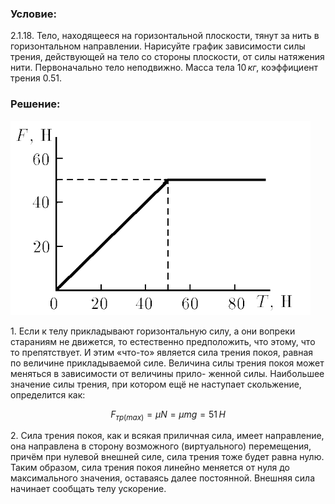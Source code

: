 ###  Условие:

$2.1.18.$ Тело, находящееся на горизонтальной плоскости, тянут за нить в горизонтальном направлении. Нарисуйте график зависимости силы трения, действующей на тело со стороны плоскости, от силы натяжения нити. Первоначально тело неподвижно. Масса тела $10 \,кг$, коэффициент трения $0.51$.

###  Решение:

![ Зависимость силы трения от силы натяжения нити |480x311, 42%](../../img/2.1.18/1.png)

1\. Если к телу прикладывают горизонтальную силу, а они вопреки стараниям не движется, то естественно предположить, что этому, что то препятствует. И этим «что-то» является сила трения покоя, равная по величине прикладываемой силе. Величина силы трения покоя может меняться в зависимости от величины прило- женной силы. Наибольшее значение силы трения, при котором ещё не наступает скольжение, определится как:

$$
F_{тp(max)} = \mu N = \mu mg = 51 \,H
$$

2\. Сила трения покоя, как и всякая приличная сила, имеет направление, она направлена в сторону возможного (виртуального) перемещения, причём при нулевой внешней силе, сила трения тоже будет равна нулю. Таким образом, сила трения покоя линейно меняется от нуля до максимального значения, оставаясь далее постоянной. Внешняя сила начинает сообщать телу ускорение.